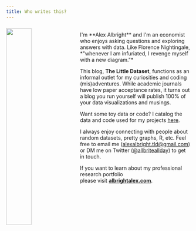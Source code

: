 ```yaml
---
title: Who writes this?
---
```


<img src="/./about_files/headshots/alex-albright-headshot.png" style="float: left; margin-right: 15px; margin-top: 8px" alt="" width="37%" height="37%" /> 

<br>
I'm **Alex Albright** and I'm an economist who enjoys asking questions and exploring answers with data. Like Florence Nightingale, *"whenever I am infuriated, I revenge myself with a new diagram."*

This blog, **The Little Dataset**, functions as an informal outlet for my curiosities and coding (mis)adventures. While academic journals have low paper acceptance rates, it turns out a blog you run yourself will publish 100% of your data visualizations and musings.

Want some toy data or code? I catalog the data and code used for my projects [here](https://thelittledataset.com/my-resources/).

I always enjoy connecting with people about random datasets, pretty graphs, R, etc. Feel free to email me (alexalbright.tld@gmail.com) or DM me on Twitter ([@allbriteallday](https://twitter.com/AllbriteAllday)) to get in touch.

If you want to learn about my professional research portfolio <br>please visit **[albrightalex.com](https://www.albrightalex.com/)**. 

<br>